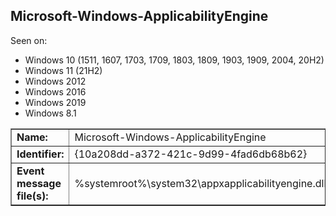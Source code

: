 ## Microsoft-Windows-ApplicabilityEngine

Seen on:
* Windows 10 (1511, 1607, 1703, 1709, 1803, 1809, 1903, 1909, 2004, 20H2)
* Windows 11 (21H2)
* Windows 2012
* Windows 2016
* Windows 2019
* Windows 8.1

<table border="1" class="docutils">
  <tbody>
    <tr>
      <td><b>Name:</b></td>
      <td>Microsoft-Windows-ApplicabilityEngine</td>
    </tr>
    <tr>
      <td><b>Identifier:</b></td>
      <td>{10a208dd-a372-421c-9d99-4fad6db68b62}</td>
    </tr>
    <tr>
      <td><b>Event message file(s):</b></td>
      <td>%systemroot%\system32\appxapplicabilityengine.dll</td>
    </tr>
  </tbody>
</table>

&nbsp;

